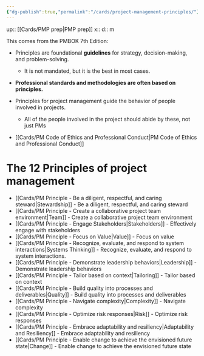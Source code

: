 ```yaml
---
{"dg-publish":true,"permalink":"/cards/project-management-principles/"}
---
```


up:: [[Cards/PMP prep\|PMP prep]] 
x:: 
d:: m

This comes from the PMBOK 7th Edition:

- ﻿Principles are foundational **guidelines** for strategy, decision-making, and problem-solving.
	- It is not mandated, but it is the best in most cases. 
- ﻿**Professional standards and methodologies are often based on principles.**
- ﻿Principles for project management guide the behavior of people involved in projects.
	- All of the people involved in the project should abide by these, not just PMs

- [[Cards/PM Code of Ethics and Professional Conduct\|PM Code of Ethics and Professional Conduct]]

# The 12 Principles of project management

- [[Cards/PM Principle - Be a diligent, respectful, and caring steward\|Stewardship]] - Be a diligent, respectful, and caring steward
- [[Cards/PM Principle - Create a collaborative project team environment\|Team]] - Create a collaborative project team environment
- [[Cards/PM Principle - Engage Stakeholders\|Stakeholders]] - Effectively engage with stakeholders
- [[Cards/PM Principle - Focus on Value\|Value]] - Focus on value
- [[Cards/PM Principle - Recognize, evaluate, and respond to system interactions\|Systems Thinking]] - Recognize, evaluate, and respond to system interactions.
- [[Cards/PM Principle - Demonstrate leadership behaviors\|Leadership]] - Demonstrate leadership behaviors
- [[Cards/PM Principle - Tailor based on context\|Tailoring]] - Tailor based on context
- [[Cards/PM Principle - Build quality into processes and deliverables\|Quality]] - Build quality into processes and deliverables
- [[Cards/PM Principle - Navigate complexity\|Complexity]] - Navigate complexity
- [[Cards/PM Principle - Optimize risk responses\|Risk]] - Optimize risk responses
- [[Cards/PM Principle - Embrace adaptability and resiliency\|Adaptability and Resiliency]] - Embrace adaptability and resiliency
- [[Cards/PM Principle - Enable change to achieve the envisioned future state\|Change]] - Enable change to achieve the envisioned future state